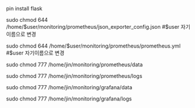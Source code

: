 pin install flask

sudo chmod 644 /home/$user/monitoring/prometheus/json_exporter_config.json    #$user 자기이름으로 변경

sudo chmod 644 /home/$user/monitoring/prometheus/prometheus.yml               #$user 자기이름으로 변경

sudo chmod 777 /home/jin/monitoring/prometheus/data

sudo chmod 777 /home/jin/monitoring/prometheus/logs

sudo chmod 777 /home/jin/monitoring/grafana/data

sudo chmod 777 /home/jin/monitoring/grafana/logs

